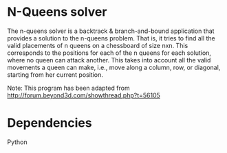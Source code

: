 N-Queens solver
====================

The n-queens solver is a backtrack & branch-and-bound application that
provides a solution to the n-queens problem. That is, it tries to find
all the valid placements of n queens on a chessboard of size nxn. This
corresponds to the positions for each of the n queens for each solution,
where no queen can attack another. This takes into account all the valid
movements a queen can make, i.e., move along a column, row, or diagonal,
starting from her current position.

Note: This program has been adapted from http://forum.beyond3d.com/showthread.php?t=56105


Dependencies
============

Python
